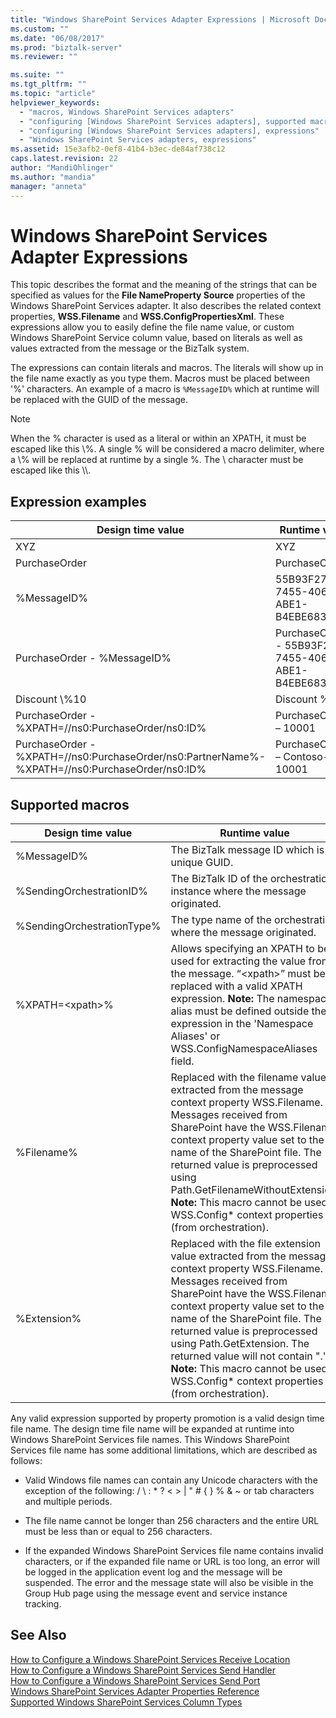 ```yaml
---
title: "Windows SharePoint Services Adapter Expressions | Microsoft Docs"
ms.custom: ""
ms.date: "06/08/2017"
ms.prod: "biztalk-server"
ms.reviewer: ""

ms.suite: ""
ms.tgt_pltfrm: ""
ms.topic: "article"
helpviewer_keywords: 
  - "macros, Windows SharePoint Services adapters"
  - "configuring [Windows SharePoint Services adapters], supported macros"
  - "configuring [Windows SharePoint Services adapters], expressions"
  - "Windows SharePoint Services adapters, expressions"
ms.assetid: 15e3afb2-0ef8-41b4-b3ec-de84af738c12
caps.latest.revision: 22
author: "MandiOhlinger"
ms.author: "mandia"
manager: "anneta"
---
```

# Windows SharePoint Services Adapter Expressions
This topic describes the format and the meaning of the strings that can be specified as values for the **File NameProperty Source** properties of the Windows SharePoint Services adapter. It also describes the related context properties, **WSS.Filename** and **WSS.ConfigPropertiesXml**. These expressions allow you to easily define the file name value, or custom Windows SharePoint Service column value, based on literals as well as values extracted from the message or the BizTalk system.  
  
 The expressions can contain literals and macros. The literals will show up in the file name exactly as you type them. Macros must be placed between '%' characters. An example of a macro is `%MessageID%` which at runtime will be replaced with the GUID of the message.  
  
> [!NOTE]
>  When the % character is used as a literal or within an XPATH, it must be escaped like this \\%. A single % will be considered a macro delimiter, where a \\% will be replaced at runtime by a single %. The \ character must be escaped like this \\\\.  
  
## Expression examples  
  
|Design time value|Runtime value|  
|-----------------------|-------------------|  
|XYZ|XYZ|  
|PurchaseOrder|PurchaseOrder|  
|%MessageID%|55B93F27-7455-4066-ABE1-B4EBE6839A1A|  
|PurchaseOrder - %MessageID%|PurchaseOrder - 55B93F27-7455-4066-ABE1-B4EBE6839A1A|  
|Discount \\%10|Discount %10|  
|PurchaseOrder - %XPATH=//ns0:PurchaseOrder/ns0:ID%|PurchaseOrder – 10001|  
|PurchaseOrder - %XPATH=//ns0:PurchaseOrder/ns0:PartnerName%-%XPATH=//ns0:PurchaseOrder/ns0:ID%|PurchaseOrder – Contoso-10001|  
  
## Supported macros  
  
|Design time value|Runtime value|  
|-----------------------|-------------------|  
|%MessageID%|The BizTalk message ID which is a unique GUID.|  
|%SendingOrchestrationID%|The BizTalk ID of the orchestration instance where the message originated.|  
|%SendingOrchestrationType%|The type name of the orchestration where the message originated.|  
|%XPATH=\<xpath\>%|Allows specifying an XPATH to be used for extracting the value from the message. “\<xpath\>” must be replaced with a valid XPATH expression. **Note:**  The namespace alias must be defined outside the expression in the 'Namespace Aliases' or WSS.ConfigNamespaceAliases field.|  
|%Filename%|Replaced with the filename value extracted from the message context property WSS.Filename. Messages received from SharePoint have the WSS.Filename context property value set to the name of the SharePoint file. The returned value is preprocessed using Path.GetFilenameWithoutExtension. **Note:**  This macro cannot be used in WSS.Config* context properties (from orchestration).|  
|%Extension%|Replaced with the file extension value extracted from the message context property WSS.Filename. Messages received from SharePoint have the WSS.Filename context property value set to the name of the SharePoint file. The returned value is preprocessed using Path.GetExtension. The returned value will not contain ".". **Note:**  This macro cannot be used in WSS.Config* context properties (from orchestration).|  
  
 Any valid expression supported by property promotion is a valid design time file name. The design time file name will be expanded at runtime into Windows SharePoint Services file names. This Windows SharePoint Services file name has some additional limitations, which are described as follows:  
  
-   Valid Windows file names can contain any Unicode characters with the exception of the following: /  \  :  *  ?  <  >  &#124;  "  #  {  }  %  &  ~ or tab characters and multiple periods.  
  
-   The file name cannot be longer than 256 characters and the entire URL must be less than or equal to 256 characters.  
  
-   If the expanded Windows SharePoint Services file name contains invalid characters, or if the expanded file name or URL is too long, an error will be logged in the application event log and the message will be suspended. The error and the message state will also be visible in the Group Hub page using the message event and service instance tracking.  
  
## See Also  
 [How to Configure a Windows SharePoint Services Receive Location](../core/how-to-configure-a-windows-sharepoint-services-receive-location.md)   
 [How to Configure a Windows SharePoint Services Send Handler](../core/how-to-configure-a-windows-sharepoint-services-send-handler.md)   
 [How to Configure a Windows SharePoint Services Send Port](../core/how-to-configure-a-windows-sharepoint-services-send-port.md)   
 [Windows SharePoint Services Adapter Properties Reference](../core/windows-sharepoint-services-adapter-properties-reference.md)   
 [Supported Windows SharePoint Services Column Types](../core/supported-windows-sharepoint-services-column-types.md)